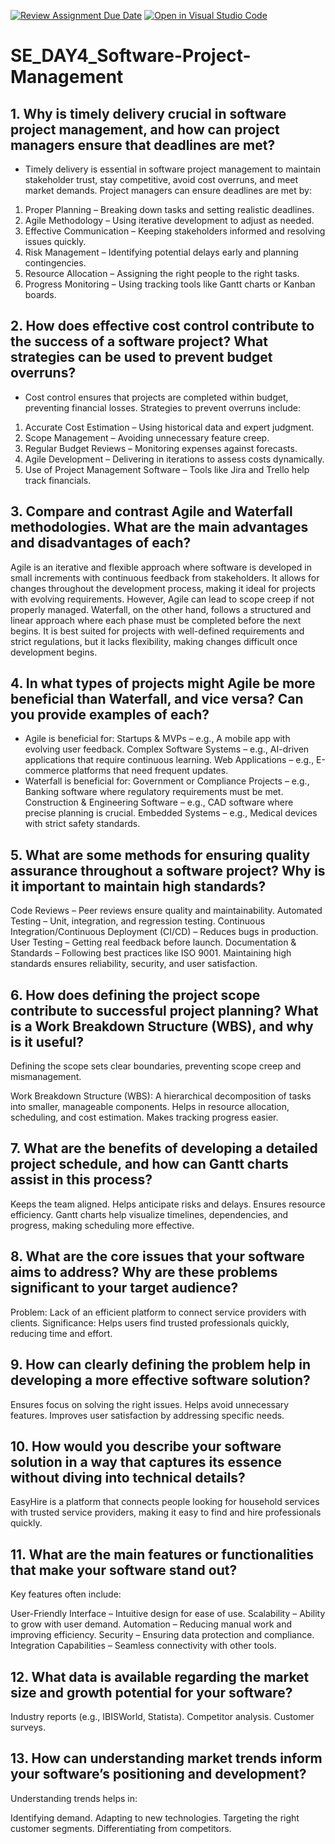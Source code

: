 [![Review Assignment Due Date](https://classroom.github.com/assets/deadline-readme-button-22041afd0340ce965d47ae6ef1cefeee28c7c493a6346c4f15d667ab976d596c.svg)](https://classroom.github.com/a/9pw6JKcu)
[![Open in Visual Studio Code](https://classroom.github.com/assets/open-in-vscode-2e0aaae1b6195c2367325f4f02e2d04e9abb55f0b24a779b69b11b9e10269abc.svg)](https://classroom.github.com/online_ide?assignment_repo_id=18457675&assignment_repo_type=AssignmentRepo)
# SE_DAY4_Software-Project-Management
## 1. Why is timely delivery crucial in software project management, and how can project managers ensure that deadlines are met?
- Timely delivery is essential in software project management to maintain stakeholder trust, stay competitive, avoid cost overruns, and meet market demands. Project managers can ensure deadlines are met by:

1. Proper Planning – Breaking down tasks and setting realistic deadlines.
2. Agile Methodology – Using iterative development to adjust as needed.
3. Effective Communication – Keeping stakeholders informed and resolving issues quickly.
4. Risk Management – Identifying potential delays early and planning contingencies.
5. Resource Allocation – Assigning the right people to the right tasks.
6. Progress Monitoring – Using tracking tools like Gantt charts or Kanban boards.
   
## 2. How does effective cost control contribute to the success of a software project? What strategies can be used to prevent budget overruns?
- Cost control ensures that projects are completed within budget, preventing financial losses. Strategies to prevent overruns include:

1. Accurate Cost Estimation – Using historical data and expert judgment.
2. Scope Management – Avoiding unnecessary feature creep.
3. Regular Budget Reviews – Monitoring expenses against forecasts.
4. Agile Development – Delivering in iterations to assess costs dynamically.
5. Use of Project Management Software – Tools like Jira and Trello help track financials.

## 3. Compare and contrast Agile and Waterfall methodologies. What are the main advantages and disadvantages of each?
Agile is an iterative and flexible approach where software is developed in small increments with continuous feedback from stakeholders. It allows for changes throughout the development process, making it ideal for projects with evolving requirements. However, Agile can lead to scope creep if not properly managed. Waterfall, on the other hand, follows a structured and linear approach where each phase must be completed before the next begins. It is best suited for projects with well-defined requirements and strict regulations, but it lacks flexibility, making changes difficult once development begins.

## 4. In what types of projects might Agile be more beneficial than Waterfall, and vice versa? Can you provide examples of each?
- Agile is beneficial for:
Startups & MVPs – e.g., A mobile app with evolving user feedback.
Complex Software Systems – e.g., AI-driven applications that require continuous learning.
Web Applications – e.g., E-commerce platforms that need frequent updates.
- Waterfall is beneficial for:
Government or Compliance Projects – e.g., Banking software where regulatory requirements must be met.
Construction & Engineering Software – e.g., CAD software where precise planning is crucial.
Embedded Systems – e.g., Medical devices with strict safety standards.

## 5. What are some methods for ensuring quality assurance throughout a software project? Why is it important to maintain high standards?
Code Reviews – Peer reviews ensure quality and maintainability.
Automated Testing – Unit, integration, and regression testing.
Continuous Integration/Continuous Deployment (CI/CD) – Reduces bugs in production.
User Testing – Getting real feedback before launch.
Documentation & Standards – Following best practices like ISO 9001.
Maintaining high standards ensures reliability, security, and user satisfaction.

## 6. How does defining the project scope contribute to successful project planning? What is a Work Breakdown Structure (WBS), and why is it useful?
Defining the scope sets clear boundaries, preventing scope creep and mismanagement.

Work Breakdown Structure (WBS):
A hierarchical decomposition of tasks into smaller, manageable components.
Helps in resource allocation, scheduling, and cost estimation.
Makes tracking progress easier.

## 7. What are the benefits of developing a detailed project schedule, and how can Gantt charts assist in this process?
Keeps the team aligned.
Helps anticipate risks and delays.
Ensures resource efficiency.
Gantt charts help visualize timelines, dependencies, and progress, making scheduling more effective.

## 8. What are the core issues that your software aims to address? Why are these problems significant to your target audience?
Problem: Lack of an efficient platform to connect service providers with clients.
Significance: Helps users find trusted professionals quickly, reducing time and effort.

## 9. How can clearly defining the problem help in developing a more effective software solution?
Ensures focus on solving the right issues.
Helps avoid unnecessary features.
Improves user satisfaction by addressing specific needs.

## 10. How would you describe your software solution in a way that captures its essence without diving into technical details?
EasyHire is a platform that connects people looking for household services with trusted service providers, making it easy to find and hire professionals quickly.

## 11. What are the main features or functionalities that make your software stand out?
Key features often include:

User-Friendly Interface – Intuitive design for ease of use.
Scalability – Ability to grow with user demand.
Automation – Reducing manual work and improving efficiency.
Security – Ensuring data protection and compliance.
Integration Capabilities – Seamless connectivity with other tools.

## 12. What data is available regarding the market size and growth potential for your software?
Industry reports (e.g., IBISWorld, Statista).
Competitor analysis.
Customer surveys.

## 13. How can understanding market trends inform your software’s positioning and development?
Understanding trends helps in:

Identifying demand.
Adapting to new technologies.
Targeting the right customer segments.
Differentiating from competitors.
